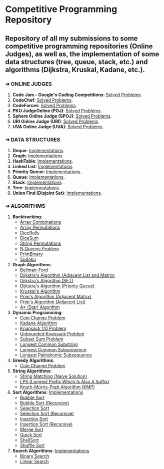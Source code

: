 # Competitive Programming Repository
## Repository of all my submissions to some competitive programming repositories (Online Judges), as well as, the implementation of some data structures (tree, queue, stack, etc.) and algorithms (Dijkstra, Kruskal, Kadane, etc.).

### ➜ ONLINE JUDGES
  1. **Code Jam - Google's Coding Competitions**: [Solved Problems](https://github.com/AnneLivia/Competitive-Programming/tree/master/Online%20Judges/Code%20Jam).
  2. **CodeChef**: [Solved Problems](https://github.com/AnneLivia/Competitive-Programming/tree/master/Online%20Judges/CodeChef).
  3. **CodeForces**: [Solved Problems](https://github.com/AnneLivia/Competitive-Programming/tree/master/Online%20Judges/CodeForces).
  4. **PKU JudgeOnline (POJ)**: [Solved Problems](https://github.com/AnneLivia/Competitive-Programming/tree/master/Online%20Judges/POJ).
  5. **Sphere Online Judge (SPOJ)**: [Solved Problems](https://github.com/AnneLivia/Competitive-Programming/tree/master/Online%20Judges/SPOJ).
  6. **URI Online Judge (URI)**: [Solved Problems](https://github.com/AnneLivia/Competitive-Programming/tree/master/Online%20Judges/URI).
  7. **UVA Online Judge (UVA)**: [Solved Problems](https://github.com/AnneLivia/Competitive-Programming/tree/master/Online%20Judges/UVA).

### ➜ DATA STRUCTURES
  1. **Deque**: [Implementations](https://github.com/AnneLivia/Competitive-Programming/tree/master/Data%20Structures/Deque).
  2. **Graph**: [Implementations](https://github.com/AnneLivia/Competitive-Programming/tree/master/Data%20Structures/Graph)
  3. **HashTable**: [Implementations](https://github.com/AnneLivia/Competitive-Programming/tree/master/Data%20Structures/Hash%20Table).
  4. **Linked List**: [Implementations](https://github.com/AnneLivia/Competitive-Programming/tree/master/Data%20Structures/Linked%20List).
  5. **Priority Queue**: [Implementations](https://github.com/AnneLivia/Competitive-Programming/tree/master/Data%20Structures/Priority%20Queue).
  6. **Queue**: [Implementations](https://github.com/AnneLivia/Competitive-Programming/tree/master/Data%20Structures/Queue).
  7. **Stack**: [Implementations](https://github.com/AnneLivia/Competitive-Programming/tree/master/Data%20Structures/Stack).
  8. **Tree**: [Implementations](https://github.com/AnneLivia/Competitive-Programming/tree/master/Data%20Structures/Tree).
  9. **Union Find (Disjoint Set)**: [Implementations](https://github.com/AnneLivia/Competitive-Programming/tree/master/Data%20Structures/UnionFind).

 ### ➜ ALGORITHMS

  1. **Backtracking**:
      - [Array Combinations](https://github.com/AnneLivia/Competitive-Programming/blob/master/Algorithms/Backtracking%20(Array%20Combinations)/main.cpp)
      - [Array Permutations](https://github.com/AnneLivia/Competitive-Programming/blob/master/Algorithms/Backtracking%20(Array%20Permutation)/main.cpp)
      - [DiceRolls](https://github.com/AnneLivia/Competitive-Programming/blob/master/Algorithms/Backtracking%20(DiceRolls)/main.cpp)
      - [DiceSum](https://github.com/AnneLivia/Competitive-Programming/blob/master/Algorithms/Backtracking%20(DiceSum)/main.cpp)
      - [String Permutations](https://github.com/AnneLivia/Competitive-Programming/blob/master/Algorithms/Backtracking%20(Permute%20String)/main.cpp)
      - [N Queens Problem](https://github.com/AnneLivia/Competitive-Programming/blob/master/Algorithms/Backtracking%20(N%20Queens%20Problem)/main.cpp)
      - [PrintBinary](https://github.com/AnneLivia/Competitive-Programming/blob/master/Algorithms/Backtracking%20(PrintBinary)/main.cpp)
      - [Sudoku](https://github.com/AnneLivia/Competitive-Programming/blob/master/Algorithms/Backtracking%20(Sudoku)/main.cpp)
  2. **Graph Algorithms**:
       - [Bellman-Ford](https://github.com/AnneLivia/Competitive-Programming/blob/master/Algorithms/Bellman-Ford/main.cpp)
      - [Dijkstra's Algorithm (Adjacent List and Matrix)](https://github.com/AnneLivia/Competitive-Programming/blob/master/Algorithms/Dijkstra's%20Algorithm%20(Adjacent%20List%20and%20Matrix)/main.cpp)
      - [Dijkstra's Algorithm (SET)](https://github.com/AnneLivia/Competitive-Programming/blob/master/Algorithms/Dijkstra's%20Algorithm%20(SET)/main.cpp)
      - [Dijkstra's Algorithm (Priority Queue)](https://github.com/AnneLivia/Competitive-Programming/blob/master/Algorithms/Dijkstra's%20Algorithm/main.cpp)
      - [Kruskal's Algorithm](https://github.com/AnneLivia/Competitive-Programming/blob/master/Algorithms/Kruskal%20Algorithm/main.cpp)
      - [Prim's Algorithm (Adjacent Matrix)](https://github.com/AnneLivia/Competitive-Programming/blob/master/Algorithms/Prim's%20Algorithm%20(Adjacent%20Matrix)/main.cpp)
      - [Prim's Algorithm (Adjacent List)](https://github.com/AnneLivia/Competitive-Programming/blob/master/Algorithms/Prim's%20Algorithm/main.cpp)
      - [A* (Star) Algorithm](https://github.com/AnneLivia/Competitive-Programming/blob/master/Algorithms/A%20Star%20Algorithm/main.cpp)
  3. **Dynamic Programming**:
      - [Coin Change Problem](https://github.com/AnneLivia/Competitive-Programming/blob/master/Algorithms/Coin%20Change%20(DP)/main.cpp)
      - [Kadane Algorithm](https://github.com/AnneLivia/Competitive-Programming/blob/master/Algorithms/Kadane%20Algorithm/main.cpp)
      - [Knapsack 1/0 Problem](https://github.com/AnneLivia/Competitive-Programming/blob/master/Algorithms/Knapsack%20Problem%201%20or%200/main.cpp)
      - [Unbounded Knapsack Problem](https://github.com/AnneLivia/Competitive-Programming/blob/master/Algorithms/Unbounded%20Knapsack/main.cpp)
      - [Subset Sum Problem](https://github.com/AnneLivia/Competitive-Programming/blob/master/Algorithms/Subset%20Sum/main.cpp)
      - [Longest Common Substring](https://github.com/AnneLivia/Competitive-Programming/blob/master/Algorithms/Longest%20Common%20Substring/main.cpp)
      - [Longest Common Subsequence](https://github.com/AnneLivia/Competitive-Programming/blob/master/Algorithms/Longest%20Common%20Subsequence/main.cpp)
      - [Longest Palindromic Subsequence](https://github.com/AnneLivia/Competitive-Programming/blob/master/Algorithms/Longest%20Palindromic%20Subsequence%20(LPS)/main.cpp)
  4. **Greedy Algorithms**:
      - [Coin Change Problem](https://github.com/AnneLivia/Competitive-Programming/blob/master/Algorithms/Coin%20Change%20Problem/main.cpp)
  5. **String Algorithms**:
      - [String Matching (Naive Solution)](https://github.com/AnneLivia/Competitive-Programming/blob/master/Algorithms/String%20Matching%20(Naive%20Solution)/main.cpp)
      - [LPS (Longest Prefix Which Is Also A Suffix)](https://github.com/AnneLivia/Competitive-Programming/blob/master/Algorithms/LPS%20(Longest%20Prefix%20which%20is%20also%20Suffix)/main.cpp)
      - [Knuth-Morris-Pratt Algorithm (KMP)](https://github.com/AnneLivia/Competitive-Programming/blob/master/Algorithms/Knuth-Morris-Pratt%20Algorithm/main.cpp)
  6. **Sort Algorithms**: [Implementations](https://github.com/AnneLivia/Competitive-Programming/tree/master/Algorithms/Sort)
      - [Bubble Sort](https://github.com/AnneLivia/Competitive-Programming/blob/master/Algorithms/Sort/Bubble%20Sort/main.cpp)
      - [Bubble Sort (Recursive)](https://github.com/AnneLivia/Competitive-Programming/blob/master/Algorithms/Sort/Bubble%20Sort%20Recursive/main.cpp)
      - [Selection Sort](https://github.com/AnneLivia/Competitive-Programming/blob/master/Algorithms/Sort/Selection%20Sort/main.cpp)
      - [Selection Sort (Recursive)](https://github.com/AnneLivia/Competitive-Programming/blob/master/Algorithms/Sort/Selection%20Sort%20Recursive/main.cpp)
      - [Insertion Sort](https://github.com/AnneLivia/Competitive-Programming/blob/master/Algorithms/Sort/Insertion%20Sort/main.cpp)
      - [Insertion Sort (Recursive)](https://github.com/AnneLivia/Competitive-Programming/blob/master/Algorithms/Sort/Insertion%20Sort%20Recursive/main.cpp)
      - [Merge Sort](https://github.com/AnneLivia/Competitive-Programming/blob/master/Algorithms/Sort/Merge%20Sort/main.cpp)
      - [Quick Sort](https://github.com/AnneLivia/Competitive-Programming/blob/master/Algorithms/Sort/Quick%20Sort/main.cpp)
      - [ShellSort](https://github.com/AnneLivia/Competitive-Programming/blob/master/Algorithms/Sort/ShellSort/main.cpp)
      - [Shuffle Sort](https://github.com/AnneLivia/Competitive-Programming/blob/master/Algorithms/Sort/Shuffle%20Sort/main.cpp)
  7. **Search Algorithms**: [Implementations](https://github.com/AnneLivia/Competitive-Programming/tree/master/Algorithms/Search)
      - [Binary Search](https://github.com/AnneLivia/Competitive-Programming/blob/master/Algorithms/Search/Binary%20Search/main.cpp)
      - [Linear Search](https://github.com/AnneLivia/Competitive-Programming/blob/master/Algorithms/Search/Linear%20Search/main.cpp)
